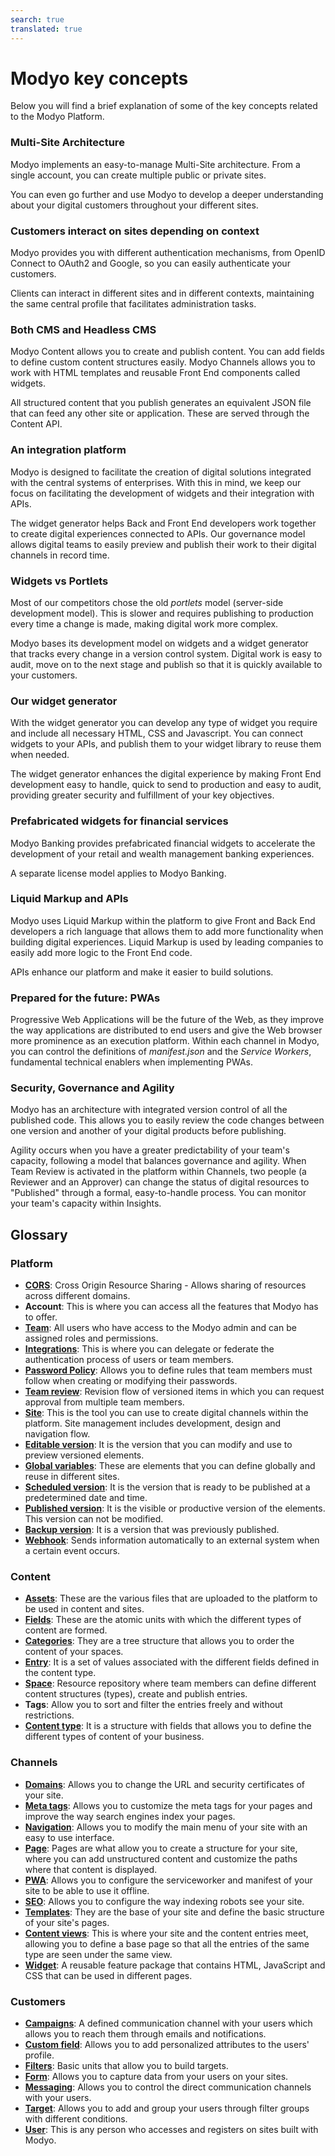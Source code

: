 ```yaml
---
search: true
translated: true
---
```


# Modyo key concepts

Below you will find a brief explanation of some of the key concepts related to the Modyo Platform.

### Multi-Site Architecture

Modyo implements an easy-to-manage Multi-Site architecture. From a single account, you can create multiple public or private sites.

You can even go further and use Modyo to develop a deeper understanding about your digital customers throughout your different sites.

### Customers interact on sites depending on context

Modyo provides you with different authentication mechanisms, from OpenID Connect to OAuth2 and Google, so you can easily authenticate your customers.

Clients can interact in different sites and in different contexts, maintaining the same central profile that facilitates administration tasks.

### Both CMS and Headless CMS

Modyo Content allows you to create and publish content. You can add fields to define custom content structures easily. Modyo Channels allows you to work with HTML templates and reusable Front End components called widgets.

All structured content that you publish generates an equivalent JSON file that can feed any other site or application. These are served through the Content API.

### An integration platform

Modyo is designed to facilitate the creation of digital solutions integrated with the central systems of enterprises. With this in mind, we keep our focus on facilitating the development of widgets and their integration with APIs.

The widget generator helps Back and Front End developers work together to create digital experiences connected to APIs. Our governance model allows digital teams to easily preview and publish their work to their digital channels in record time.

### Widgets vs Portlets

Most of our competitors chose the old _portlets_ model (server-side development model). This is slower and requires publishing to production every time a change is made, making digital work more complex.

Modyo bases its development model on widgets and a widget generator that tracks every change in a version control system. Digital work is easy to audit, move on to the next stage and publish so that it is quickly available to your customers.

### Our widget generator

With the widget generator you can develop any type of widget you require and include all necessary HTML, CSS and Javascript. You can connect widgets to your APIs, and publish them to your widget library to reuse them when needed.

The widget generator enhances the digital experience by making Front End development easy to handle, quick to send to production and easy to audit, providing greater security and fulfillment of your key objectives.

### Prefabricated widgets for financial services

Modyo Banking provides prefabricated financial widgets to accelerate the development of your retail and wealth management banking experiences.

A separate license model applies to Modyo Banking.

### Liquid Markup and APIs

Modyo uses Liquid Markup within the platform to give Front and Back End developers a rich language that allows them to add more functionality when building digital experiences. Liquid Markup is used by leading companies to easily add more logic to the Front End code.

APIs enhance our platform and make it easier to build solutions.

### Prepared for the future: PWAs

Progressive Web Applications will be the future of the Web, as they improve the way applications are distributed to end users and give the Web browser more prominence as an execution platform. Within each channel in Modyo, you can control the definitions of _manifest.json_ and the _Service Workers_, fundamental technical enablers when implementing PWAs.

### Security, Governance and Agility

Modyo has an architecture with integrated version control of all the published code. This allows you to easily review the code changes between one version and another of your digital products before publishing.

Agility occurs when you have a greater predictability of your team's capacity, following a model that balances governance and agility. When Team Review is activated in the platform within Channels, two people (a Reviewer and an Approver) can change the status of digital resources to "Published" through a formal, easy-to-handle process. You can monitor your team's capacity within Insights.

## Glossary

### Platform

* [**CORS**](/platform/core/security.html#share-resources-across-different-domains): Cross Origin Resource Sharing - Allows sharing of resources across different domains.
* **Account**: This is where you can access all the features that Modyo has to offer.
* [**Team**](/platform/core/roles.html#team): All users who have access to the Modyo admin and can be assigned roles and permissions.
* [**Integrations**](/platform/core/integration.html): This is where you can delegate or federate the authentication process of users or team members.
* [**Password Policy**](/platform/core/security.html#password-policy): Allows you to define rules that team members must follow when creating or modifying their passwords.
* [**Team review**](/platform/core/key-concepts.html#team-review): Revision flow of versioned items in which you can request approval from multiple team members.
* [**Site**](/es/platform/channels/sites.html): This is the tool you can use to create digital channels within the platform. Site management includes development, design and navigation flow.
* [**Editable version**](/platform/core/key-concepts.html#editable): It is the version that you can modify and use to preview versioned elements.
* [**Global variables**](/platform/core/key-concepts.html#global-variables): These are elements that you can define globally and reuse in different sites.
* [**Scheduled version**](/platform/core/key-concepts.html#scheduled): It is the version that is ready to be published at a predetermined date and time.
* [**Published version**](/platform/core/key-concepts.html#published): It is the visible or productive version of the elements. This version can not be modified.
* [**Backup version**](/es/platform/core/key-concepts.html#backups): It is a version that was previously published.
* [**Webhook**](/platform/core/integration.html#webhooks): Sends information automatically to an external system when a certain event occurs.


### Content

* [**Assets**](/platform/content/asset-manager.html#about-the-interface): These are the various files that are uploaded to the platform to be used in content and sites.
* [**Fields**](/platform/content/types.html#fields): These are the atomic units with which the different types of content are formed.
* [**Categories**](/platform/content/entries.html#categories): They are a tree structure that allows you to order the content of your spaces.
* [**Entry**](/platform/content/entries.html): It is a set of values associated with the different fields defined in the content type.
* [**Space**](/platform/content/spaces.html): Resource repository where team members can define different content structures (types), create and publish entries.
* **Tags**: Allow you to sort and filter the entries freely and without restrictions.
* [**Content type**](/platform/content/types.html): It is a structure with fields that allows you to define the different types of content of your business.

### Channels

* [**Domains**](/platform/channels/sites.html#domains): Allows you to change the URL and security certificates of your site.
* [**Meta tags**](/platform/channels/pages.html#meta-tags): Allows you to customize the meta tags for your pages and improve the way search engines index your pages.
* [**Navigation**](/platform/channels/navigation.html): Allows you to modify the main menu of your site with an easy to use interface.
* [**Page**](/platform/channels/pages.html): Pages are what allow you to create a structure for your site, where you can add unstructured content and customize the paths where that content is displayed.
* [**PWA**](/platform/channels/sites.html#pwa): Allows you to configure the serviceworker and manifest of your site to be able to use it offline.
* [**SEO**](/platform/channels/sites.html#seo): Allows you to configure the way indexing robots see your site.
* [**Templates**](/platform/channels/templates.html): They are the base of your site and define the basic structure of your site's pages.
* [**Content views**](/platform/channels/templates.html#content-views): This is where your site and the content entries meet, allowing you to define a base page so that all the entries of the same type are seen under the same view.
* [**Widget**](/platform/channels/widgets.html): A reusable feature package that contains HTML, JavaScript and CSS that can be used in different pages.

### Customers

* [**Campaigns**](/platform/customers/messaging.html#campaigns):  A defined communication channel with your users which allows you to reach them through emails and notifications.
* [**Custom field**](/platform/customers/users.html#custom-fields): Allows you to add personalized attributes to the users' profile.
* [**Filters**](/platform/customers/targets.html#filters): Basic units that allow you to build targets.
* [**Form**](/platform/customers/forms.html): Allows you to capture data from your users on your sites.
* [**Messaging**](/platform/customers/messaging.html): Allows you to control the direct communication channels with your users.
* [**Target**](/platform/customers/targets.html): Allows you to add and group your users through filter groups with different conditions.
* [**User**](/platform/customers/users.html): This is any person who accesses and registers on sites built with Modyo.
